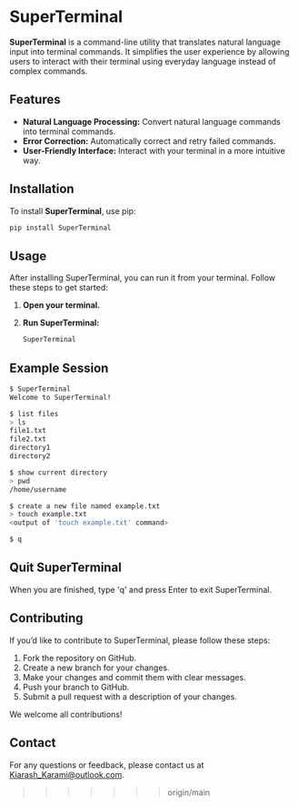 # SuperTerminal

**SuperTerminal** is a command-line utility that translates natural language input into terminal commands. It simplifies the user experience by allowing users to interact with their terminal using everyday language instead of complex commands.

## Features

- **Natural Language Processing:** Convert natural language commands into terminal commands.
- **Error Correction:** Automatically correct and retry failed commands.
- **User-Friendly Interface:** Interact with your terminal in a more intuitive way.

## Installation

To install **SuperTerminal**, use pip:

```bash
pip install SuperTerminal
```

## Usage

After installing SuperTerminal, you can run it from your terminal. Follow these steps to get started:

1. **Open your terminal.**

2. **Run SuperTerminal:**

   ```bash
   SuperTerminal
   ```

  ## Example Session

  ```bash
  $ SuperTerminal
  Welcome to SuperTerminal!

  $ list files
  > ls
  file1.txt
  file2.txt
  directory1
  directory2

  $ show current directory
  > pwd
  /home/username

  $ create a new file named example.txt
  > touch example.txt
  <output of 'touch example.txt' command>

  $ q
   ```
  ## Quit SuperTerminal
  When you are finished, type 'q' and press Enter to exit SuperTerminal.

  ## Contributing

  If you’d like to contribute to SuperTerminal, please follow these steps:

  1. Fork the repository on GitHub.
  2. Create a new branch for your changes.
  3. Make your changes and commit them with clear messages.
  4. Push your branch to GitHub.
  5. Submit a pull request with a description of your changes.

  We welcome all contributions!

  ## Contact
  For any questions or feedback, please contact us at [Kiarash_Karami@outlook.com](mailto:Kiarash_Karami@outlook.com).

>>>>>>> origin/main

